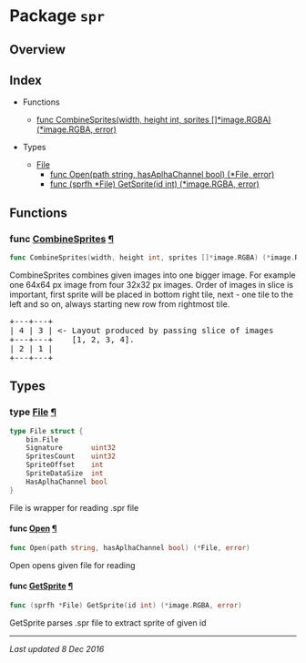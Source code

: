 # Package `spr`
## Overview

## Index

* Functions
  * [func CombineSprites(width, height int, sprites []*image.RGBA) (*image.RGBA, error)](#CombineSprites)

* Types
  * [File](#File)
	 * [func Open(path string, hasAplhaChannel bool) (*File, error)](#Open)
	 * [func (sprfh *File) GetSprite(id int) (*image.RGBA, error)](#File-GetSprite)

## Functions

### func <a href="https://github.com/go-otserv/encoding/blob/master/spr/file.go#L147" name="CombineSprites">CombineSprites</a> [¶](#CombineSprites)
```go
func CombineSprites(width, height int, sprites []*image.RGBA) (*image.RGBA, error)
```
CombineSprites combines given images into one bigger image. For example one
64x64 px image from four 32x32 px images.
Order of images in slice is important, first sprite will be placed in bottom
right tile, next - one tile to the left and so on, always starting new row
from rightmost tile.

<pre>
+---+---+
| 4 | 3 | <- Layout produced by passing slice of images
+---+---+    [1, 2, 3, 4].
| 2 | 1 |
+---+---+
</pre>

## Types

### type <a href="https://github.com/go-otserv/encoding/blob/master/spr/file.go#L11" name="File">File</a> [¶](#File)
```go
type File struct {
	bin.File
	Signature       uint32
	SpritesCount    uint32
	SpriteOffset    int
	SpriteDataSize  int
	HasAplhaChannel bool
}
```
File is wrapper for reading .spr file  

#### func <a href="https://github.com/go-otserv/encoding/blob/master/spr/file.go#L21" name="Open">Open</a> [¶](#Open)
```go
func Open(path string, hasAplhaChannel bool) (*File, error)
```
Open opens given file for reading

#### func <a href="https://github.com/go-otserv/encoding/blob/master/spr/file.go#L43" name="File-GetSprite">GetSprite</a> [¶](#File-GetSprite)
```go
func (sprfh *File) GetSprite(id int) (*image.RGBA, error)
```
GetSprite parses .spr file to extract sprite of given id

***
_Last updated 8 Dec 2016_
